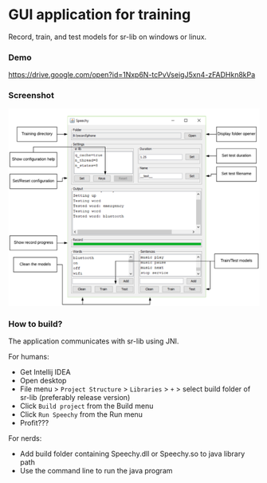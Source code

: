 # GUI application for training

Record, train, and test models for sr-lib on windows or linux.

### Demo

https://drive.google.com/open?id=1Nxp6N-tcPvVseigJ5xn4-zFADHkn8kPa

### Screenshot

![alt text](../report/figures/desktop-screenshot.png)

### How to build?

The application communicates with sr-lib using JNI.

For humans:
* Get Intellij IDEA
* Open desktop
* File menu > `Project Structure` > `Libraries` > `+` > select build folder of sr-lib (preferably release version)
* Click `Build project` from the Build menu 
* Click `Run Speechy` from the Run menu
* Profit???

For nerds:
* Add build folder containing Speechy.dll or Speechy.so to java library path
* Use the command line to run the java program